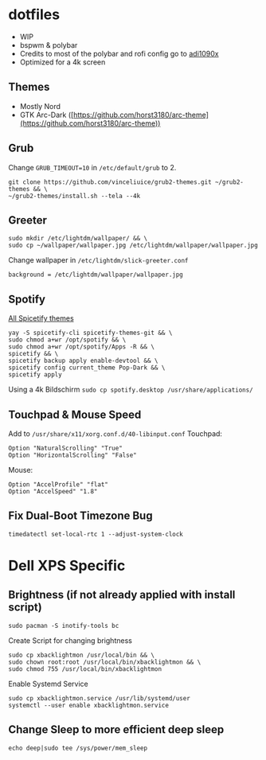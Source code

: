 # dotfiles

* WIP
* bspwm & polybar
* Credits to most of the polybar and rofi config go to [adi1090x](https://github.com/adi1090x/polybar-themes)
* Optimized for a 4k screen


## Themes

* Mostly Nord
* GTK Arc-Dark ([https://github.com/horst3180/arc-theme](https://github.com/horst3180/arc-theme))



## Grub

Change `GRUB_TIMEOUT=10` in  `/etc/default/grub` to 2. 

```
git clone https://github.com/vinceliuice/grub2-themes.git ~/grub2-themes && \
~/grub2-themes/install.sh --tela --4k 
```


## Greeter

```
sudo mkdir /etc/lightdm/wallpaper/ && \
sudo cp ~/wallpaper/wallpaper.jpg /etc/lightdm/wallpaper/wallpaper.jpg
```
Change wallpaper in `/etc/lightdm/slick-greeter.conf`

```
background = /etc/lightdm/wallpaper/wallpaper.jpg
```


## Spotify

[All Spicetify themes](https://github.com/morpheusthewhite/spicetify-themes/wiki/Themes-preview)
```
yay -S spicetify-cli spicetify-themes-git && \
sudo chmod a+wr /opt/spotify && \
sudo chmod a+wr /opt/spotify/Apps -R && \
spicetify && \
spicetify backup apply enable-devtool && \
spicetify config current_theme Pop-Dark && \
spicetify apply 
```

Using a 4k Bildschirm `sudo cp spotify.desktop /usr/share/applications/`

## Touchpad & Mouse Speed 
 
Add to `/usr/share/x11/xorg.conf.d/40-libinput.conf`
Touchpad:
```
Option "NaturalScrolling" "True"
Option "HorizontalScrolling" "False" 
```
Mouse:
```
Option "AccelProfile" "flat"
Option "AccelSpeed" "1.8"
```

## Fix Dual-Boot Timezone Bug
```
timedatectl set-local-rtc 1 --adjust-system-clock
```

# Dell XPS Specific

## Brightness (if not already applied with install script)

```
sudo pacman -S inotify-tools bc
```

Create Script for changing brightness
```
sudo cp xbacklightmon /usr/local/bin && \
sudo chown root:root /usr/local/bin/xbacklightmon && \
sudo chmod 755 /usr/local/bin/xbacklightmon
```
Enable Systemd Service 

```
sudo cp xbacklightmon.service /usr/lib/systemd/user
systemctl --user enable xbacklightmon.service
```

## Change Sleep to more efficient deep sleep
```
echo deep|sudo tee /sys/power/mem_sleep
```

